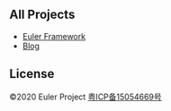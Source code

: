 ## All Projects
* [Euler Framework](euler-framework)
* [Blog](blog)

## License
©2020 Euler Project [粤ICP备15054669号](http://www.beian.miit.gov.cn)
